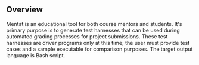 ## Overview

Mentat is an educational tool for both course mentors and students. It's primary purpose is to
generate test harnesses that can be used during automated grading processes for project
submissions. These test harnesses are driver programs only at this time; the user must provide test
cases and a sample executable for comparison purposes. The target output language is Bash script.

